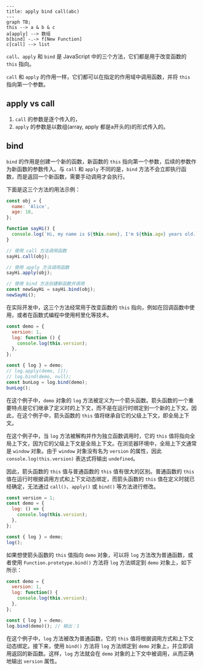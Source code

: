 ```mermaid
---
title: apply bind call(abc)
---
graph TB;
this --> a & b & c
a[apply] --> 数组
b[bind] -.-> f[New Function]
c[call] --> list
```

`call`、`apply` 和 `bind` 是 JavaScript 中的三个方法，它们都是用于改变函数的 `this` 指向。

`call` 和 `apply` 的作用一样，它们都可以在指定的作用域中调用函数，并将 `this` 指向第一个参数。

## apply vs call

1. `call` 的参数是逐个传入的，
2. `apply` 的参数是以数组(array, apply 都是a开头的)的形式传入的。

## bind

`bind` 的作用是创建一个新的函数，新函数的 `this` 指向第一个参数，后续的参数作为新函数的参数传入。与 `call` 和 `apply` 不同的是，`bind` 方法不会立即执行函数，而是返回一个新函数，需要手动调用才会执行。

下面是这三个方法的用法示例：

```javascript
const obj = {
  name: 'Alice',
  age: 18,
};

function sayHi() {
  console.log(`Hi, my name is ${this.name}, I'm ${this.age} years old.`);
}

// 使用 call 方法调用函数
sayHi.call(obj);

// 使用 apply 方法调用函数
sayHi.apply(obj);

// 使用 bind 方法创建新函数并调用
const newSayHi = sayHi.bind(obj);
newSayHi();
```

在实际开发中，这三个方法经常用于改变函数的 `this` 指向，例如在回调函数中使用，或者在函数式编程中使用柯里化等技术。

```js
const demo = {
  version: 1,
  log: function () {
    console.log(this.version);
  },
};

const { log } = demo;
// log.apply(demo, []);
// log.bind(demo, null);
const bunLog = log.bind(demo);
bunLog();
```

在这个例子中，`demo` 对象的 `log` 方法被定义为一个箭头函数。箭头函数的一个重要特点是它们继承了定义时的上下文，而不是在运行时绑定到一个新的上下文。因此，在这个例子中，箭头函数的 `this` 值将继承自它的父级上下文，即全局上下文。

在这个例子中，当 `log` 方法被解构并作为独立函数调用时，它的 `this` 值将指向全局上下文，因为它的父级上下文是全局上下文。在浏览器环境中，全局上下文通常是 `window` 对象。由于 `window` 对象没有名为 `version` 的属性，因此 `console.log(this.version)` 表达式将输出 `undefined`。

因此，箭头函数的 `this` 值与普通函数的 `this` 值有很大的区别。普通函数的 `this` 值在运行时根据调用方式和上下文动态绑定，而箭头函数的 `this` 值在定义时就已经确定，无法通过 `call()`、`apply()` 或 `bind()` 等方法进行修改。

```js
const version = 1;
const demo = {
  log: () => {
    console.log(this.version);
  },
};

const { log } = demo;
log();
```

如果想使箭头函数的 `this` 值指向 `demo` 对象，可以将 `log` 方法改为普通函数，或者使用 `Function.prototype.bind()` 方法将 `log` 方法绑定到 `demo` 对象上，如下所示：

```javascript
const demo = {
  version: 1,
  log: function() {
    console.log(this.version);
  },
};

const { log } = demo;
log.bind(demo)(); // 输出：1
```

在这个例子中，`log` 方法被改为普通函数，它的 `this` 值将根据调用方式和上下文动态绑定。接下来，使用 `bind()` 方法将 `log` 方法绑定到 `demo` 对象上，并立即调用返回的新函数。这样，`log` 方法就会在 `demo` 对象的上下文中被调用，从而正确地输出 `version` 属性。